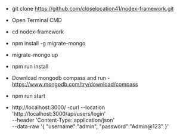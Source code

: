  - git clone https://github.com/closelocation41/nodex-framework.git

 - Open Terminal CMD
 - cd nodex-framework
 - npm install -g migrate-mongo
 - migrate-mongo up
 - npm run install
 - Download mongodb compass and run - https://www.mongodb.com/try/download/compass
 - npm run start
 - http://localhost:3000/
 -curl --location 'http://localhost:3000/api/users/login' \
--header 'Content-Type: application/json' \
--data-raw '{
    "username":"admin",
    "password":"Admin@123"
}'